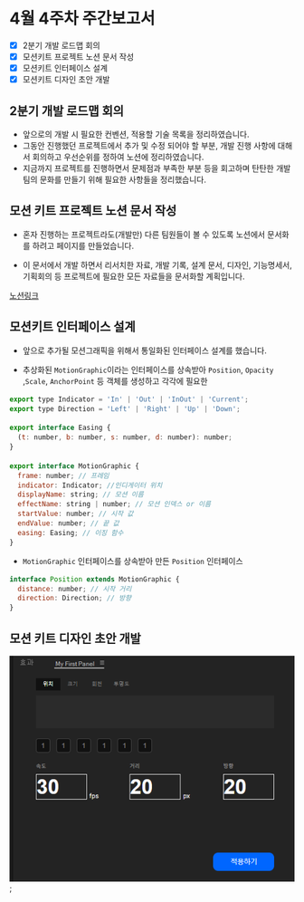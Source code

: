 # 4월 4주차 주간보고서

- [x] 2분기 개발 로드맵 회의
- [x] 모션키트 프로젝트 노션 문서 작성
- [x] 모션키트 인터페이스 설계
- [x] 모션키트 디자인 초안 개발

## 2분기 개발 로드맵 회의

- 앞으로의 개발 시 필요한 컨벤션, 적용할 기술 목록을 정리하였습니다.
- 그동안 진행했던 프로젝트에서 추가 및 수정 되어야 할 부분, 개발 진행 사항에 대해서 회의하고 우선순위를 정하여 노션에 정리하였습니다.
- 지금까지 프로젝트를 진행하면서 문제점과 부족한 부분 등을 회고하며 탄탄한 개발팀의 문화를 만들기 위해 필요한 사항들을 정리했습니다.

## 모션 키트 프로젝트 노션 문서 작성

- 혼자 진행하는 프로젝트라도(개발만) 다른 팀원들이 볼 수 있도록 노션에서 문서화를 하려고 페이지를 만들었습니다.

- 이 문서에서 개발 하면서 리서치한 자료, 개발 기록, 설계 문서, 디자인, 기능명세서, 기획회의 등 프로젝트에 필요한 모든 자료들을 문서화할 계획입니다.

[노션링크](https://paper-carnation-53f.notion.site/96edff2d7cf744a49d71770436855fd2)

## 모션키트 인터페이스 설계

- 앞으로 추가될 모션그래픽을 위해서 통일화된 인터페이스 설계를 했습니다.

- 추상화된 `MotionGraphic`이라는 인터페이스를 상속받아 `Position`, `Opacity` ,`Scale`, `AnchorPoint` 등 객체를 생성하고 각각에 필요한

```js
export type Indicator = 'In' | 'Out' | 'InOut' | 'Current';
export type Direction = 'Left' | 'Right' | 'Up' | 'Down';

export interface Easing {
  (t: number, b: number, s: number, d: number): number;
}

export interface MotionGraphic {
  frame: number; // 프레임
  indicator: Indicator; //인디게이터 위치
  displayName: string; // 모션 이름
  effectName: string | number; // 모션 인덱스 or 이름
  startValue: number; // 시작 값
  endValue: number; // 끝 값
  easing: Easing; // 이징 함수
}
```

- `MotionGraphic` 인터페이스를 상속받아 만든 `Position` 인터페이스

```js
interface Position extends MotionGraphic {
  distance: number; // 시작 거리
  direction: Direction; // 방향
}
```

## 모션 키트 디자인 초안 개발

![패널작업](./asset/%ED%8C%A8%EB%84%90%20%EC%9E%91%EC%97%85.png);
